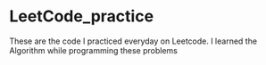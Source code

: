 # LeetCode_practice

These are the code I practiced everyday on Leetcode. 
I learned the Algorithm while programming these problems
